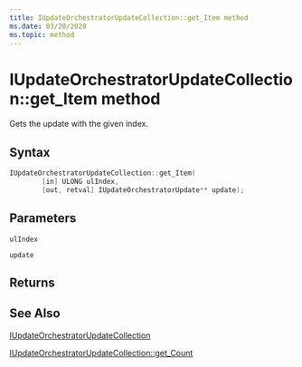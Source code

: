 ```yaml
---
title: IUpdateOrchestratorUpdateCollection::get_Item method
ms.date: 03/20/2020
ms.topic: method
---
```


# IUpdateOrchestratorUpdateCollection::get_Item method
Gets the update with the given index.

## Syntax
```cpp
IUpdateOrchestratorUpdateCollection::get_Item(
        [in] ULONG ulIndex,
        [out, retval] IUpdateOrchestratorUpdate** update);

```
## Parameters

`ulIndex`

`update`


## Returns

## See Also

[IUpdateOrchestratorUpdateCollection](iupdateorchestratorupdatecollection.md)

[IUpdateOrchestratorUpdateCollection::get_Count](iupdateorchestratorupdatecollection-get-count.md)